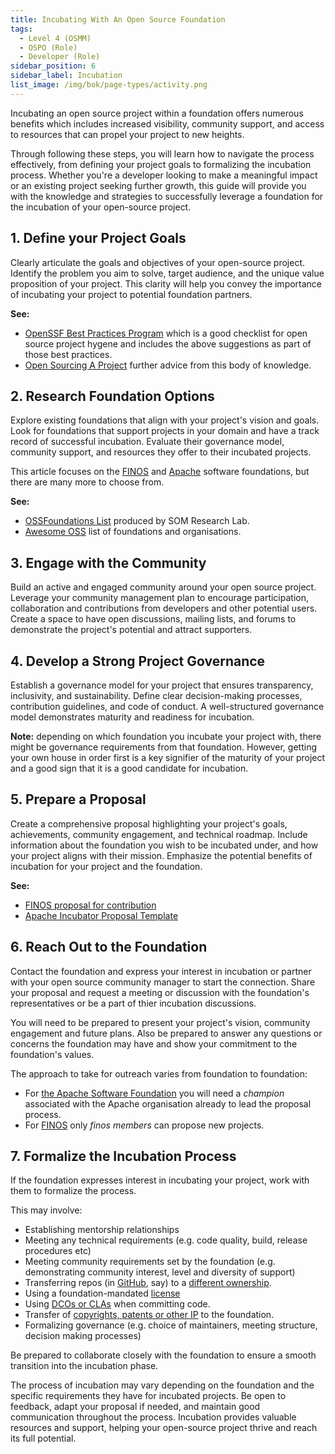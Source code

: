 ```yaml
---
title: Incubating With An Open Source Foundation
tags: 
  - Level 4 (OSMM)
  - OSPO (Role)
  - Developer (Role)
sidebar_position: 6
sidebar_label: Incubation
list_image: /img/bok/page-types/activity.png
---
```


Incubating an open source project within a foundation offers numerous benefits which includes increased visibility, community support, and access to resources that can propel your project to new heights. 

Through following these steps, you will learn how to navigate the process effectively, from defining your project goals to formalizing the incubation process. Whether you're a developer looking to make a meaningful impact or an existing project seeking further growth, this guide will provide you with the knowledge and strategies to successfully leverage a foundation for the incubation of your open-source project. 

## 1. Define your Project Goals

Clearly articulate the goals and objectives of your open-source project.  Identify the problem you aim to solve, target audience, and the unique value proposition of your project. This clarity will help you convey the importance of incubating your project to potential foundation partners.

**See:**
 - [OpenSSF Best Practices Program](https://bestpractices.coreinfrastructure.org/en) which is a good checklist for open source project hygene and includes the above suggestions as part of those best practices.
 - [Open Sourcing A Project](Open-Sourcing-A-Project) further advice from this body of knowledge.

## 2. Research Foundation Options

Explore existing foundations that align with your project's vision and goals. Look for foundations that support projects in your domain and have a track record of successful incubation. Evaluate their governance model, community support, and resources they offer to their incubated projects.

This article focuses on the [FINOS](https://finos.org) and [Apache](https://apache.org) software foundations, but there are many more to choose from.

**See:** 
 - [OSSFoundations List](https://som-research.github.io/OSSFoundations/#/#chart) produced by SOM Research Lab.
 - [Awesome OSS](https://github.com/timecampus/awesome-oss) list of foundations and organisations.

## 3. Engage with the Community

Build an active and engaged community around your open source project. Leverage your community management plan to encourage participation, collaboration and contributions from developers and other potential users. Create a space to have open discussions, mailing lists, and forums to demonstrate the project's potential and attract supporters.

## 4. Develop a Strong Project Governance

Establish a governance model for your project that ensures transparency, inclusivity, and sustainability. Define clear decision-making processes, contribution guidelines, and code of conduct. A well-structured governance model demonstrates maturity and readiness for incubation.  

**Note:**  depending on which foundation you incubate your project with, there might be governance requirements from that foundation.  However, getting your own house in order first is a key signifier of the maturity of your project and a good sign that it is a good candidate for incubation.

## 5. Prepare a Proposal 

Create a comprehensive proposal highlighting your project's goals, achievements, community engagement, and technical roadmap. Include information about the foundation you wish to be incubated under, and how your project aligns with their mission. Emphasize the potential benefits of incubation for your project and the foundation. 

**See:** 
  - [FINOS proposal for contribution](https://community.finos.org/docs/governance/Software-Projects/contribution)
  - [Apache Incubator Proposal Template](https://people.apache.org/~dashorst/incubator/guides/proposal.html#proposal-template)

## 6. Reach Out to the Foundation

Contact the foundation and express your interest in incubation or partner with your open source community manager to start the connection. Share your proposal and request a meeting or discussion with the foundation's representatives or be a part of thier incubation discussions. 

You will need to be prepared to present your project's vision, community engagement and future plans. Also be prepared to answer any questions or concerns the foundation may have and show your commitment to the foundation's values.

The approach to take for outreach varies from foundation to foundation:  
 - For [the Apache Software Foundation](https://apache.org) you will need a _champion_ associated with the Apache organisation already to lead the proposal process.
 - For [FINOS](https://finos.org) only _finos members_ can propose new projects. 

## 7. Formalize the Incubation Process

If the foundation expresses interest in incubating your project, work with them to formalize the process. 

This may involve:

 - Establishing mentorship relationships
 - Meeting any technical requirements (e.g. code quality, build, release procedures etc)
 - Meeting community requirements set by the foundation (e.g. demonstrating community interest, level and diversity of support) 
 - Transferring repos (in [GitHub](https://github.com), say) to a [different ownership](https://docs.github.com/en/repositories/creating-and-managing-repositories/transferring-a-repository).
 - Using a foundation-mandated [license](../../artifacts/Licenses)
 - Using [DCOs or CLAs](../../artifacts/CLAs-And-DCOs) when committing code.
 - Transfer of [copyrights, patents or other IP](../../artifacts/IP) to the foundation.
 - Formalizing governance (e.g. choice of maintainers, meeting structure, decision making processes)
   
Be prepared to collaborate closely with the foundation to ensure a smooth transition into the incubation phase.

The process of incubation may vary depending on the foundation and the specific requirements they have for incubated projects. Be open to feedback, adapt your proposal if needed, and maintain good communication throughout the process. Incubation provides valuable resources and support, helping your open-source project thrive and reach its full potential.
